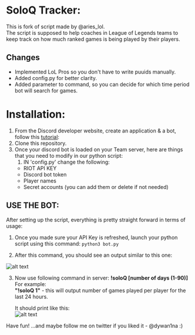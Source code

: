 # SoloQ Tracker:
This is fork of script made by @aries_lol.<br />
The script is supposed to help coaches in League of Legends teams to keep track on how much ranked games is being played by their players.

## Changes
- Implemented LoL Pros so you don't have to write puuids manually.
- Added config.py for better clarity.
- Added parameter to command, so you can decide for which time period bot will search for games.

# Installation:
1) From the Discord developer website, create an application & a bot, follow this <a href="https://betterprogramming.pub/coding-a-discord-bot-with-python-64da9d6cade7" target="_blank">tutorial</a>: 
2) Clone this repository.
3) Once your discord bot is loaded on your Team server, here are things that you need to modify in our python script:
	1) IN 'config.py' change the following:
	- RIOT API KEY
	- Discord bot token
	- Player names
	- Secret accounts (you can add them or delete if not needed)

## USE THE BOT:
After setting up the script, everything is pretty straight forward in terms of usage:

1) Once you made sure your API Key is refreshed, launch your python script using this command:
    `python3 bot.py`

2) After this command, you should see an output similar to this one:

![alt text](https://media.discordapp.net/attachments/958796003048321135/974867207106486282/unknown.png)

3) Now use following command in server:
	**!soloQ [number of days (1-90)]**<br />
	For example:  <br />
	**"!soloQ 1"** - this will output number of games played per player for the last 24 hours.

	It should print like this:<br />
	![alt text](https://media.discordapp.net/attachments/958796003048321135/975407630866599976/unknown.png)
	
Have fun! 
...and maybe follow me on twitter if you liked it	-	@dywan1na :)
